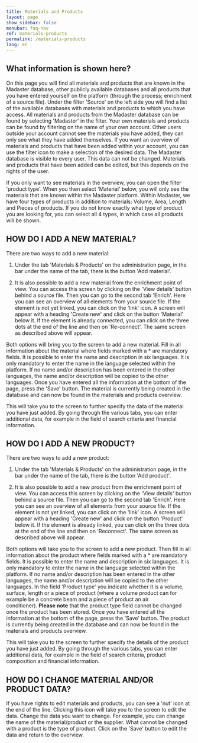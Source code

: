 ```yaml
---
title: Materials and Products
layout: page
show_sidebar: false
menubar: faq-nav
ref: materials-products
permalink: /materials-products
lang: en
---
```


## What information is shown here?
On this page you will find all materials and products that are known in the Madaster database, other publicly available databases and all products that you have entered yourself on the platform (through the process; enrichment of a source file). Under the filter 'Source' on the left side you will find a list of the available databases with materials and products to which you have access. All materials and products from the Madaster database can be found by selecting 'Madaster' in the filter. Your own materials and products can be found by filtering on the name of your own account. Other users outside your account cannot see the materials you have added, they can only see what they have added themselves. If you want an overview of materials and products that have been added within your account, you can use the filter icon to make a selection of the desired data. The Madaster database is visible to every user. This data can not be changed. Materials and products that have been added can be edited, but this depends on the rights of the user.

If you only want to see materials in the overview, you can open the filter 'product type'. When you then select 'Material' below, you will only see the materials that are known within the Madaster platform. Within Madaster, we have four types of products in addition to materials: Volume, Area, Length and Pieces of products. If you do not know exactly what type of product you are looking for, you can select all 4 types, in which case all products will be shown.

## HOW DO I ADD A NEW MATERIAL?
There are two ways to add a new material:
1. Under the tab 'Materials & Products' on the administration page, in the bar under the name of the tab, there is the button 'Add material'.

2. It is also possible to add a new material from the enrichment point of view. You can access this screen by clicking on the 'View details' button behind a source file. Then you can go to the second tab 'Enrich'. Here you can see an overview of all elements from your source file. If the element is not yet linked, you can click on the 'link' icon. A screen will appear with a heading 'Create new' and click on the button 'Material' below it. If the element is already connected, you can click on the three dots at the end of the line and then on 'Re-connect'. The same screen as described above will appear.

Both options will bring you to the screen to add a new material. Fill in all information about the material where fields marked with a * are mandatory fields. It is possible to enter the name and description in six languages. It is only mandatory to enter the name in the language selected within the platform. If no name and/or description has been entered in the other languages, the name and/or description will be copied to the other languages. Once you have entered all the information at the bottom of the page, press the 'Save' button. The material is currently being created in the database and can now be found in the materials and products overview.

This will take you to the screen to further specify the data of the material you have just added. By going through the various tabs, you can enter additional data, for example in the field of search criteria and financial information.

## HOW DO I ADD A NEW PRODUCT?
There are two ways to add a new product:
1.  Under the tab 'Materials & Products' on the administration page, in the bar under the name of the tab, there is the button 'Add product'.

2.  It is also possible to add a new product from the enrichment point of view. You can access this screen by clicking on the 'View details' button behind a source file. Then you can go to the second tab 'Enrich'. Here you can see an overview of all elements from your source file. If the element is not yet linked, you can click on the 'link' icon. A screen will appear with a heading 'Create new' and click on the button 'Product' below it. If the element is already linked, you can click on the three dots at the end of the line and then on 'Reconnect'. The same screen as described above will appear.

Both options will take you to the screen to add a new product. Then fill in all information about the product where fields marked with a * are mandatory fields. It is possible to enter the name and description in six languages. It is only mandatory to enter the name in the language selected within the platform. If no name and/or description has been entered in the other languages, the name and/or description will be copied to the other languages. In the field 'Product type' you indicate whether it is a volume, surface, length or a piece of product (where a volume product can for example be a concrete beam and a piece of product an air conditioner). **Please note** that the product type field cannot be changed once the product has been stored. Once you have entered all the information at the bottom of the page, press the 'Save' button. The product is currently being created in the database and can now be found in the materials and products overview.

This will take you to the screen to further specify the details of the product you have just added. By going through the various tabs, you can enter additional data, for example in the field of search criteria, product composition and financial information.

## HOW DO I CHANGE MATERIAL AND/OR PRODUCT DATA?
If you have rights to edit materials and products, you can see a 'nut' icon at the end of the line. Clicking this icon will take you to the screen to edit the data. Change the data you want to change. For example, you can change the name of the material/product or the supplier. What cannot be changed with a product is the type of product. Click on the 'Save' button to edit the data and return to the overview.